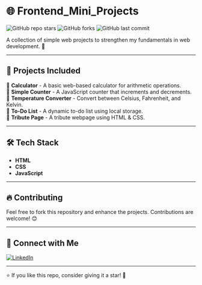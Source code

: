 # 🌐 Frontend_Mini_Projects

![GitHub repo stars](https://img.shields.io/github/stars/haribabu-g/WebProjects?style=social)
![GitHub forks](https://img.shields.io/github/forks/haribabu-g/WebProjects?style=social)
![GitHub last commit](https://img.shields.io/github/last-commit/haribabu-g/WebProjects)

A collection of simple web projects to strengthen my fundamentals in web development. 🚀

---

## 📁 Projects Included

📌 **Calculator** - A basic web-based calculator for arithmetic operations.  
📌 **Simple Counter** - A JavaScript counter that increments and decrements.  
📌 **Temperature Converter** - Convert between Celsius, Fahrenheit, and Kelvin.  
📌 **To-Do List** - A dynamic to-do list using local storage.  
📌 **Tribute Page** - A tribute webpage using HTML & CSS.  

---

 ## 🛠 Tech Stack

- **HTML**  
- **CSS**  
- **JavaScript**  

---


## 🔥 Contributing

Feel free to fork this repository and enhance the projects. Contributions are welcome! 😊

---

## 📌 Connect with Me

[![LinkedIn](https://img.shields.io/badge/LinkedIn-Connect-blue?style=flat&logo=linkedin)](https://www.linkedin.com/in/haribabu-g/)  


---

⭐ If you like this repo, consider giving it a star! 🌟 


